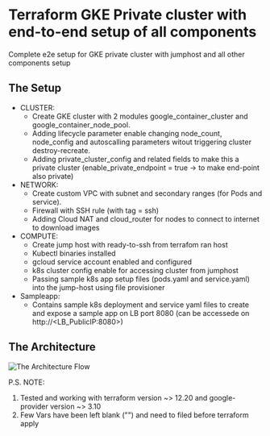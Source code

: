# Terraform GKE Private cluster with end-to-end setup of all components

Complete e2e setup for GKE private cluster with jumphost and all other components setup

## The Setup

  - CLUSTER: 
      * Create GKE cluster with 2 modules google_container_cluster and google_container_node_pool. 
      * Adding lifecycle parameter enable changing node_count, node_config and autoscalling parameters witout triggering cluster destroy-recreate. 
      * Adding private_cluster_config and related fields to make this a private cluster (enable_private_endpoint = true -> to make end-point also private)
  - NETWORK: 
      * Create custom VPC with subnet and secondary ranges (for Pods and service). 
      * Firewall with SSH rule (with tag = ssh)
      * Adding Cloud NAT and cloud_router for nodes to connect to internet to download images
  - COMPUTE: 
      * Create jump host with ready-to-ssh from terrafom ran host
      * Kubectl binaries installed
      * gcloud service account enabled and configured
      * k8s cluster config enable for accessing cluster from jumphost
      * Passing sample k8s app setup files (pods.yaml and service.yaml) into the jump-host using file provisioner
  - Sampleapp:
      * Contains sample k8s deployment and service yaml files to create and expose a sample app on LB port 8080 (can be accessede on http://<LB_PublicIP:8080>)


## The Architecture

![The Architecture Flow](https://github.com/yogeshvk1209/gke_private_cluster_e2e/blob/master/gke.png)



P.S.  NOTE: 
1. Tested and working with terraform version ~> 12.20 and google-provider version ~> 3.10
2. Few Vars have been left blank ("") and need to filed before terraform apply
